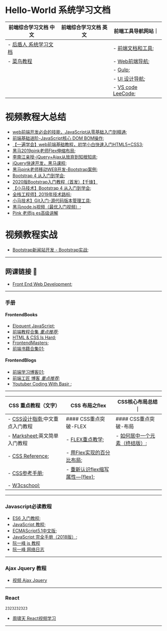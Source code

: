 # Hello-World 系统学习文档

|前端综合学习文档 中文|前端综合学习文档 英文 | 前端工具导航网站｜
|  ----  | ----  | ----  |
| - [后盾人 系统学习文档](http://houdunren.gitee.io/note/) |   | - [前端文档和工具](https://www.html.cn/nav/);  |
| - [菜鸟教程](https://www.runoob.com/) |   | - [Web前端导航](http://www.alloyteam.com/nav/);  |
|  |   | - [Gulp](https://www.gulpjs.com.cn/);  |
|  |   |  - [UI 设计导航](http://so.uigreat.com/); |
|  |   | - [VS code LeeCode](https://github.com/LeetCode-OpenSource/vscode-leetcode/blob/master/docs/README_zh-CN.md);  |




# **视频教程大总结**

- [web前端开发必会的技能，JavaScript从零基础入门到精通](https://www.bilibili.com/video/BV1ux411d75J?p=120);
- [前端基础进阶-JavaScript核心 DOM BOM操作](https://www.bilibili.com/video/BV1k4411w7sV?p=14);
- [【一遍学会】web前端基础教程，初学小白快速入门HTML5+CSS3](https://www.bilibili.com/video/BV1pE411q7FU);
- [黑马2019pink老师Flex伸缩布局](https://www.bilibili.com/video/BV1BJ41197XE?p=2);
- [李南江亲授-jQuery+Ajax从放弃到知根知底](https://www.bilibili.com/video/BV17W41137jn/?spm_id_from=333.788.videocard.2);
- [jQuery快速开发，黑马课程](https://www.bilibili.com/video/BV1Wz411B7N5/?spm_id_from=333.788.videocard.5);
- [黑马pink老师移动WEB开发-Bootstrap案例](https://www.bilibili.com/video/BV1R7411s72K/?spm_id_from=333.788.videocard.9);
- [Bootstrap 4 从入门到学会](https://www.bilibili.com/video/BV1kp411R7TW/?spm_id_from=333.788.videocard.4);
- [2020版Bootstrap入门教程（首发）【千锋】](https://www.bilibili.com/video/BV1uQ4y1T7kW?p=13)
- [【小马技术】Bootstrap 4 从入门到学会](https://www.bilibili.com/video/BV1kp411R7TW?p=21);
- [全栈工程师】2019年技术路标](https://www.bilibili.com/video/BV1r4411p79s);
- [小马技术】Git入门-源代码版本管理工具](https://www.bilibili.com/video/BV1op411o7jY);
- [黑马node.js视频（最优入门视频）](https://www.bilibili.com/video/BV16E41137ZU?from=search&seid=11015538650469949063);
- [Pink 老师js es高级讲解](https://www.bilibili.com/video/BV1Kt411w7MP?p=14)


# **视频教程实战**
- [Bootstrap新闻站开发 - Bootstrap实战](https://www.bilibili.com/video/BV1nx411m7mx?p=3);
---



## 网课链接 🔗

- [Front End Web Development](https://teamtreehouse.com/tracks/front-end-web-development);
---

### 手册


#### FrontendBooks
- [Eloquent JavaScript](https://eloquentjavascript.net/);
- [前端教程合集 *重点推荐*](https://www.jqhtml.com/category/tutorial);
- [HTML & CSS Is Hard](https://www.internetingishard.com/html-and-css/introduction/);
- [FrontendMasters](https://frontendmasters.com/books/front-end-handbook/2019/);
- [前端书籍合集01](https://github.com/manjunath5496/HTML-CSS-Programming-Books);

#### FrontendBlogs
- [前端学习博客01](https://github.com/qiu-deqing/FE-learning#%E5%B7%A5%E5%85%B7);
- [前端工匠 博客 *重点推荐*](https://github.com/ljianshu/Blog);
- [Youtuber Coding With Basir ](https://codingwithbasir.com/);




---

|CSS 重点教程（文字）|CSS 布局之flex| CSS核心布局总结｜
|  ----  | ----  | ----  |
| - [CSS设计指南](https://www.nli.cn/read/css-sjzhin/part0000_split_004.html);中文重点入门教程 | #### CSS重点突破-FLEX|#### CSS重点突破-布局 |
|- [Marksheet](https://marksheet.io/);英文简单入门教程 |- [FLEX重点教学](https://github.com/samanthaming/Flexbox30); | - [如何居中一个元素（终结版）](https://github.com/ljianshu/Blog/issues/29);|
|- [CSS Reference](http://tympanus.net/codrops/css_reference/);|- [用Flex实现的百分比布局](https://blog.csdn.net/Handsome_fan/article/details/70199238); | |
|- [CSS参考手册](http://css.doyoe.com/);|- [重新认识flex缩写属性—[flex]](https://juejin.im/post/5b0f2de751882536c25d56d9);|  |
|- [W3cschool](https://www.w3schools.com/css/default.asp);|  |  |


---


### Javascript必读教程
- [ES6 入门教程](https://es6.ruanyifeng.com/);
- [JavaScript 教程](https://wangdoc.com/javascript/);
- [ECMAScript5.1中文版](http://yanhaijing.com/es5/#about);
- [JavaScript 完全手册（2018版）](https://www.w3schools.com/css/default.asp);
- [阮一峰 js 教程](https://javascript.ruanyifeng.com/oop/this.html)
- [阮一峰 网络日志](https://www.ruanyifeng.com/blog/2010/04/using_this_keyword_in_javascript.html)
---
### Ajax Jquery 教程
- [视频 Ajax Jquery](https://www.bilibili.com/video/BV1D4411a7xA?p=2)
---
### React
```
2323232323
```
- [周啸天 React视频学习](https://www.bilibili.com/video/BV14t4y1278c?from=search&seid=17237719711732453932)
---
